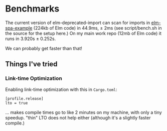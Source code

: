 # Benchmarks

The current version of elm-deprecated-import can scan for imports in [elm-spa-example](https://github.com/rtfeldman/elm-spa-example) (224kb of Elm code) in 44.9ms, ± 2ms (see script/bench.sh in the source for the setup here.)
On my main work repo (12mb of Elm code) it runs in 3.920s ± 0.252s.

We can probably get faster than that!

## Things I've tried

### Link-time Optimization

Enabling link-time optimization with this in `Cargo.toml`:

```
[profile.release]
lto = true
```

... makes compile times go to like 2 minutes on my machine, with only a tiny speedup.
"thin" LTO does not help either (although it's a slightly faster compile.)
